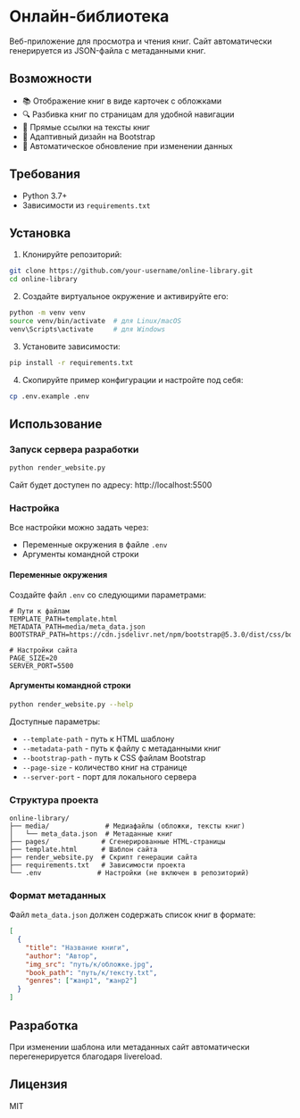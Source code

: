 # Онлайн-библиотека

Веб-приложение для просмотра и чтения книг. Сайт автоматически генерируется из JSON-файла с метаданными книг.

## Возможности

- 📚 Отображение книг в виде карточек с обложками
- 🔍 Разбивка книг по страницам для удобной навигации
- 📖 Прямые ссылки на тексты книг
- 🎨 Адаптивный дизайн на Bootstrap
- 🔄 Автоматическое обновление при изменении данных

## Требования

- Python 3.7+
- Зависимости из `requirements.txt`

## Установка

1. Клонируйте репозиторий:
```bash
git clone https://github.com/your-username/online-library.git
cd online-library
```

2. Создайте виртуальное окружение и активируйте его:
```bash
python -m venv venv
source venv/bin/activate  # для Linux/macOS
venv\Scripts\activate     # для Windows
```

3. Установите зависимости:
```bash
pip install -r requirements.txt
```

4. Скопируйте пример конфигурации и настройте под себя:
```bash
cp .env.example .env
```

## Использование

### Запуск сервера разработки

```bash
python render_website.py
```

Сайт будет доступен по адресу: http://localhost:5500

### Настройка

Все настройки можно задать через:
- Переменные окружения в файле `.env`
- Аргументы командной строки

#### Переменные окружения

Создайте файл `.env` со следующими параметрами:
```env
# Пути к файлам
TEMPLATE_PATH=template.html
METADATA_PATH=media/meta_data.json
BOOTSTRAP_PATH=https://cdn.jsdelivr.net/npm/bootstrap@5.3.0/dist/css/bootstrap.min.css

# Настройки сайта
PAGE_SIZE=20
SERVER_PORT=5500
```

#### Аргументы командной строки

```bash
python render_website.py --help
```

Доступные параметры:
- `--template-path` - путь к HTML шаблону
- `--metadata-path` - путь к файлу с метаданными книг
- `--bootstrap-path` - путь к CSS файлам Bootstrap
- `--page-size` - количество книг на странице
- `--server-port` - порт для локального сервера

### Структура проекта

```
online-library/
├── media/              # Медиафайлы (обложки, тексты книг)
│   └── meta_data.json  # Метаданные книг
├── pages/             # Сгенерированные HTML-страницы
├── template.html      # Шаблон сайта
├── render_website.py  # Скрипт генерации сайта
├── requirements.txt   # Зависимости проекта
└── .env              # Настройки (не включен в репозиторий)
```

### Формат метаданных

Файл `meta_data.json` должен содержать список книг в формате:
```json
[
  {
    "title": "Название книги",
    "author": "Автор",
    "img_src": "путь/к/обложке.jpg",
    "book_path": "путь/к/тексту.txt",
    "genres": ["жанр1", "жанр2"]
  }
]
```

## Разработка

При изменении шаблона или метаданных сайт автоматически перегенерируется благодаря livereload.

## Лицензия

MIT